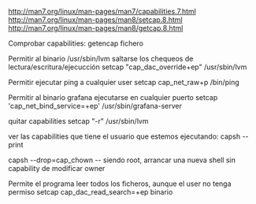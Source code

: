 http://man7.org/linux/man-pages/man7/capabilities.7.html
http://man7.org/linux/man-pages/man8/setcap.8.html
http://man7.org/linux/man-pages/man8/getcap.8.html

Comprobar capabilities:
getencap fichero

Permitir al binario /usr/sbin/lvm saltarse los chequeos de lectura/escritura/ejecucción
setcap "cap_dac_override+ep" /usr/sbin/lvm

Permitir ejecutar ping a cualquier user
setcap cap_net_raw+p /bin/ping

Permitir al binario grafana ejecutarse en cualquier puerto
setcap 'cap_net_bind_service=+ep' /usr/sbin/grafana-server

quitar capabilities
setcap "-r" /usr/sbin/lvm


ver las capabilities que tiene el usuario que estemos ejecutando:
capsh --print

capsh --drop=cap_chown --
siendo root, arrancar una nueva shell sin capability de modificar owner


Permite el programa leer todos los ficheros, aunque el user no tenga permiso
setcap cap_dac_read_search=+ep binario
